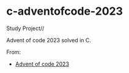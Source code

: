 # c-adventofcode-2023
Study Project//

Advent of code 2023 solved in C.

From:
- [Advent of code 2023](https://adventofcode.com/2023)
